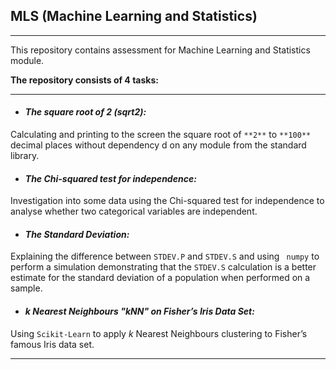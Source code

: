 ## MLS (Machine Learning and Statistics)
---

This repository contains assessment for Machine Learning and Statistics module.

**The repository consists of 4 tasks:**

---

- #### _The square root of 2 (sqrt2):_

Calculating and printing to the screen the square root of `**2**` to `**100**` decimal places without dependency d on any module from the standard library.

- #### _The Chi-squared test for independence:_

Investigation into some data using the Chi-squared test for independence to analyse whether two categorical variables are independent.

- #### _The Standard Deviation:_

Explaining the difference between `STDEV.P` and `STDEV.S` and using ` numpy` to perform a simulation demonstrating that the `STDEV.S` calculation is a better estimate for the standard deviation of a population when performed on a sample. 

- ####  _k Nearest Neighbours "kNN" on Fisher’s Iris Data Set:_

Using `Scikit-Learn` to apply _k_ Nearest Neighbours clustering to Fisher’s famous Iris data set.

---

